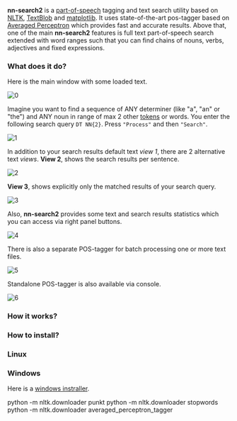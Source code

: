 **nn-search2** is a [part-of-speech](https://en.wikipedia.org/wiki/Part_of_speech) tagging and text search utility based on [NLTK](www.nltk.org), [TextBlob](textblob.readthedocs.org/en/dev/) and [matplotlib](matplotlib.org).
It uses state-of-the-art pos-tagger based on [Averaged Perceptron](http://www.spacy.io/blog/part-of-speech-POS-tagger-in-python) which provides fast and accurate results.
Above that, one of the main **nn-search2** features is full text part-of-speech search extended with word
ranges such that you can find chains of nouns, verbs, adjectives and fixed expressions.

### What does it do?
Here is the main window with some loaded text.

![0](https://i.imgur.com/AbJMvwZ.png)

Imagine you want to find a sequence of ANY determiner (like "a", "an" or "the") and ANY noun in range of max 2 other [tokens](https://en.wikipedia.org/wiki/Lexical_analysis#Token) or words.
You enter the following search query ``DT NN{2}``. Press `"Process"` and then `"Search"`.

![1](http://i.imgur.com/cHgVFN2.png)

In addition to your search results default text *view 1*, there are 2 alternative text *views*.
**View 2**, shows the search results per sentence.

![2](http://i.imgur.com/UD7b2VY.png)

**View 3**, shows explicitly only the matched results of your search query.

![3](https://i.imgur.com/4uKelpH.png)

Also, **nn-search2** provides some text and search results statistics which you can access via right panel buttons.

![4](https://i.imgur.com/qUIz9xQ.png)

There is also a separate POS-tagger for batch processing one or more text files.

![5](https://i.imgur.com/9OQCMJo.png)

Standalone POS-tagger is also available via console.

![6](https://i.imgur.com/yU8ImAy.png)

### How it works?

### How to install?
### Linux


### Windows
Here is a [windows instraller]().



python -m nltk.downloader punkt
python -m nltk.downloader stopwords
python -m nltk.downloader averaged_perceptron_tagger
